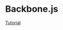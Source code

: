 # Backbone.js

[Tutorial](https://adrianmejia.com/blog/2012/09/11/backbone-dot-js-for-absolute-beginners-getting-started/)
